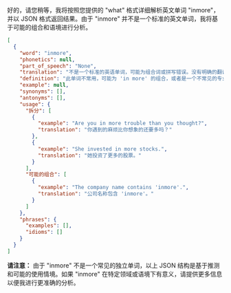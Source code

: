好的，请您稍等，我将按照您提供的 "what" 格式详细解析英文单词 "inmore"，并以 JSON 格式返回结果。由于 "inmore" 并不是一个标准的英文单词，我将基于可能的组合和语境进行分析。

```json
[
  {
    "word": "inmore",
    "phonetics": null,
    "part_of_speech": "None",
    "translation": "不是一个标准的英语单词，可能为组合词或拼写错误。没有明确的翻译。",
    "definition": "此单词不常用，可能为 'in more' 的组合，或者是一个不常见的专业术语/品牌名。在没有更多上下文的情况下，难以给出准确的定义。",
    "example": null,
    "synonyms": [],
    "antonyms": [],
    "usage": {
      "拆分": [
        {
          "example": "Are you in more trouble than you thought?",
          "translation": "你遇到的麻烦比你想象的还要多吗？"
        },
        {
          "example": "She invested in more stocks.",
          "translation": "她投资了更多的股票。"
        }
      ],
      "可能的组合": [
        {
          "example": "The company name contains 'inmore'.",
          "translation": "公司名称包含 'inmore'。"
        }
      ]
    },
    "phrases": {
      "examples": [],
      "idioms": []
    }
  }
]
```

**请注意：** 由于 "inmore" 不是一个常见的独立单词，以上 JSON 结构是基于推测和可能的使用情境。如果 "inmore" 在特定领域或语境下有意义，请提供更多信息以便我进行更准确的分析。
 